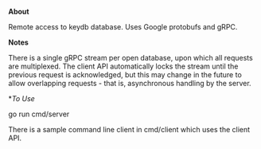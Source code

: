 **About**

Remote access to keydb database. Uses Google protobufs and gRPC.

**Notes**

There is a single gRPC stream per open database,
upon which all requests are multiplexed. The client API automatically locks the stream until the previous request is
acknowledged, but this may change in the future to allow overlapping requests - that is, asynchronous handling
by the server.

**To Use*

go run cmd/server

There is a sample command line client in cmd/client which uses the client API.
